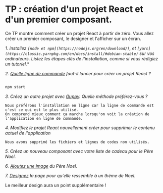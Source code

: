 # TP : création d'un projet React et d'un premier composant.

Ce TP montre comment créer un projet React à partir de zéro. Vous allez créer un premier composant, le designer et l'afficher sur un écran.


*1. Installez `[node et npm](https://nodejs.org/en/download/)`, et `[yarn](https://classic.yarnpkg.com/en/docs/install/#debian-stable)` sur vos ordinateurs. Listez les étapes clés de l'installation, comme si vous rédigiez un tutoriel.**

*2. [Quelle ligne de commande](https://github.com/facebook/create-react-app) faut-il lancer pour créer un projet React ?*
```js npx create-react-app mon-app

npm start
```
*3. Créez un autre projet avec [Guppy](https://github.com/joshwcomeau/guppy). Quelle méthode préférez-vous ?*
```
Nous préférons l'installation en ligne car la ligne de commande est c'est ce qui est le plus utilisé.
On comprend mieux comment ça marche lorsqu'on voit la création de l'application en ligne de commande.
```
*4. Modifiez le projet React nouvellement créer pour supprimer le contenu actuel de l'application*
```
Nous avons supprimé les fichiers et lignes de codes non utilisés.
```
*5. Créez un nouveau composant avec votre liste de cadeau pour le Père Noel.*

*6. [Ajoutez une image](https://create-react-app.dev/docs/adding-images-fonts-and-files/) du Père Noel.*

*7. [Designez](https://create-react-app.dev/docs/adding-a-stylesheet) la page pour qu'elle ressemble à un thème de Noel.*

Le meilleur design aura un point supplémentaire !
